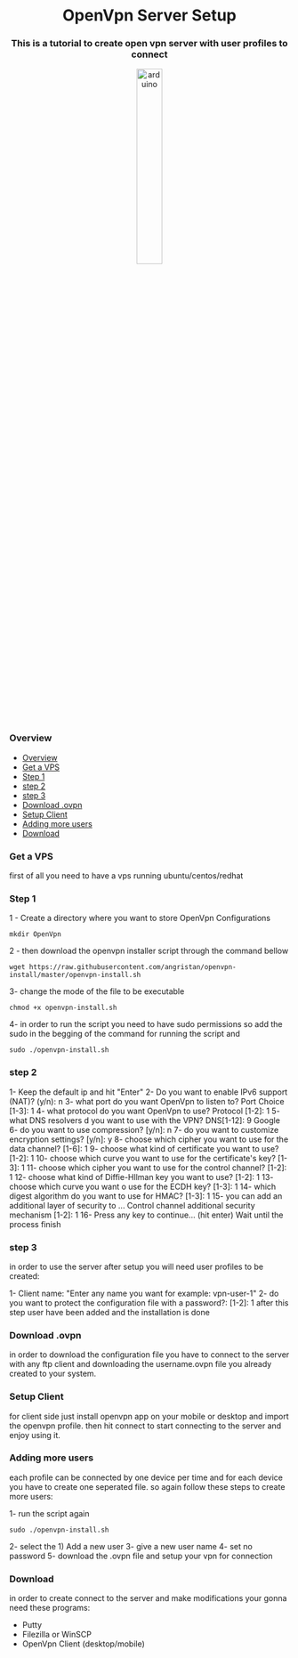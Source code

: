 <h1 align="center">OpenVpn Server Setup</h1>
<h3 align="center">This is a tutorial to create open vpn server with user profiles to connect</h3>
<p align="center">
<a href="https://www.arduino.cc/" target="_blank"> <img src="https://upload.wikimedia.org/wikipedia/commons/thumb/f/f5/OpenVPN_logo.svg/2560px-OpenVPN_logo.svg.png" alt="arduino" width="30%"/> </a> 

### Overview
- [Overview](#overview)
- [Get a VPS](#get-a-vps)
- [Step 1](#step-1)
- [step 2](#step-2)
- [step 3](#step-3)
- [Download .ovpn](#download-ovpn)
- [Setup Client](#setup-client)
- [Adding more users](#adding-more-users)
- [Download](#download)



### Get a VPS
first of all you need to have a vps running ubuntu/centos/redhat

### Step 1
1 - Create a directory where you want to store OpenVpn Configurations 
```shell
mkdir OpenVpn
```

2 - then download the openvpn installer script through the command bellow
```shell
wget https://raw.githubusercontent.com/angristan/openvpn-install/master/openvpn-install.sh
```

3- change the mode of the file to be executable
```shell
chmod +x openvpn-install.sh
```

4- in order to run the script you need to have sudo permissions so add the sudo in the begging of the command for running the script and
```shell
sudo ./openvpn-install.sh
```

### step 2

1- Keep the default ip and hit "Enter"
2- Do you want to enable IPv6 support (NAT)? (y/n): n
3- what port do you want OpenVpn to listen to? Port Choice [1-3]: 1
4- what protocol do you want OpenVpn to use? Protocol [1-2]: 1
5- what DNS resolvers d you want to use with the VPN? DNS[1-12]: 9 Google
6- do you want to use compression? [y/n]: n
7- do you want to customize encryption settings? [y/n]: y
8- choose which cipher you want to use for the data channel? [1-6]: 1
9- choose what kind of certificate you want to use? [1-2]: 1
10- choose which curve you want to use for the certificate's key? [1-3]: 1
11- choose which cipher you want to use for the control channel? [1-2]: 1
12- choose what kind of Diffie-Hllman key you want to use? [1-2]: 1
13- choose which curve you want o use for the ECDH key? [1-3]: 1
14- which digest algorithm do you want to use for HMAC? [1-3]: 1
15- you can add an additional layer of security to ...
Control channel additional security mechanism [1-2]: 1
16- Press any key to continue... (hit enter)
Wait until the process finish


### step 3
in order to use the server after setup you will need user profiles to be created:

1- Client name: "Enter any name you want for example: vpn-user-1"
2- do you want to protect the configuration file with a password?: [1-2]: 1
after this step user have been added and the installation is done

### Download .ovpn
in order to download the configuration file you have to connect to the server with any ftp client and downloading the username.ovpn file you already created to your system.

### Setup Client
for client side just install openvpn app on your mobile or desktop and import the openvpn profile. then hit connect to start connecting to the server and enjoy using it.


### Adding more users
each profile can be connected by one device per time and for each device you have to create one seperated file. so again follow these steps to create more users:

1- run the script again
```shell
sudo ./openvpn-install.sh
```
2- select the 1) Add a new user
3- give a new user name
4- set no password 
5- download the .ovpn file and setup your vpn for connection


### Download
in order to create connect to the server and make modifications your gonna need these programs:
- Putty 
- Filezilla or WinSCP
- OpenVpn Client (desktop/mobile)


